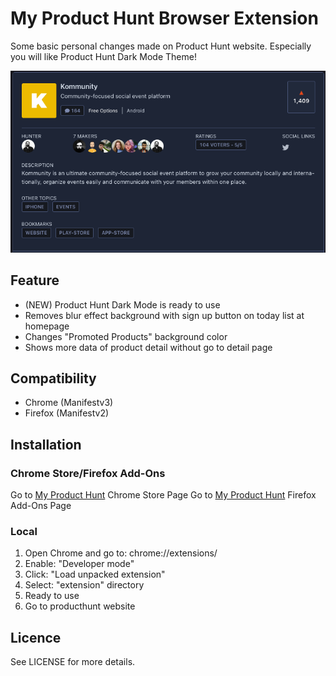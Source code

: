 # My Product Hunt Browser Extension
Some basic personal changes made on Product Hunt website. Especially you will like Product Hunt Dark Mode Theme!

![screenshot](https://raw.githubusercontent.com/uretgec/my-product-hunt/develop/screenshots/my-product-hunt-darkmode-more-data.png)

## Feature
- (NEW) Product Hunt Dark Mode is ready to use
- Removes blur effect background with sign up button on today list at homepage
- Changes "Promoted Products" background color
- Shows more data of product detail without go to detail page

## Compatibility
- Chrome (Manifestv3)
- Firefox (Manifestv2)

## Installation

### Chrome Store/Firefox Add-Ons

Go to [My Product Hunt](https://chrome.google.com/webstore/detail/jbchipnpikoidnjdgmjdipiandcjhilp) Chrome Store Page
Go to [My Product Hunt](https://addons.mozilla.org/en-US/firefox/addon/my-product-hunt/) Firefox Add-Ons Page

### Local

1. Open Chrome and go to: chrome://extensions/
2. Enable: "Developer mode"
3. Click: "Load unpacked extension"
4. Select: "extension" directory
5. Ready to use
6. Go to producthunt website

## Licence
See LICENSE for more details.